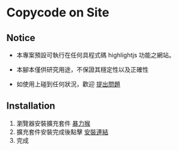 # Copycode on Site

## Notice

- 本專案預設可執行在任何具程式碼 highlightjs 功能之網站。

- 本腳本僅供研究用途，不保證其穩定性以及正確性
- 如使用上碰到任何狀況，歡迎 [提出問題](https://github.com/rex978956/copycode-on-site/issues/new)

## Installation

1. 瀏覽器安裝擴充套件 [暴力猴](https://violentmonkey.github.io/)
2. 擴充套件安裝完成後點擊 [安裝連結](https://raw.githubusercontent.com/rex978956/copycode-on-site/master/copycode-on-site.user.js)
3. 完成

